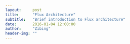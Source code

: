 ```yaml
---
layout:     post
title:      "Flux Architecture"
subtitle:   "Brief introduction to Flux architecture"
date:       2016-01-04 12:00:00
author:     "Zibing"
header-img: ""
---
```

